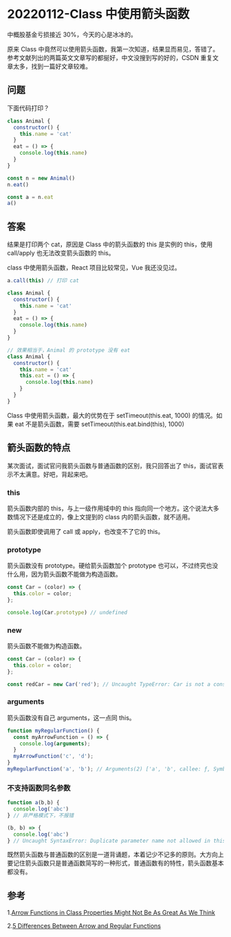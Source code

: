 # 20220112-Class 中使用箭头函数

中概股基金亏损接近 30%，今天的心是冰冰的。

原来 Class 中竟然可以使用箭头函数，我第一次知道，结果显而易见，答错了。参考文献列出的两篇英文文章写的都挻好，中文没搜到写的好的，CSDN 重复文章太多，找到一篇好文章较难。

## 问题

下面代码打印？

```JavaScript
class Animal {
  constructor() {
    this.name = 'cat'
  }
  eat = () => {
    console.log(this.name)
  }
}

const n = new Animal()
n.eat()

const a = n.eat
a()
```

## 答案

结果是打印两个 cat，原因是 Class 中的箭头函数的 this 是实例的 this，使用 call/apply 也无法改变箭头函数的 this。

class 中使用箭头函数，React 项目比较常见，Vue 我还没见过。

```JavaScript
a.call(this) // 打印 cat
```

```JavaScript
class Animal {
  constructor() {
    this.name = 'cat'
  }
  eat = () => {
    console.log(this.name)
  }
}

// 效果相当于，Animal 的 prototype 没有 eat
class Animal {
  constructor() {
    this.name = 'cat'
    this.eat = () => {
      console.log(this.name)
    }
  }
}
```

Class 中使用箭头函数，最大的优势在于 setTimeout(this.eat, 1000) 的情况。如果 eat 不是箭头函数，需要 setTimeout(this.eat.bind(this), 1000)

## 箭头函数的特点

某次面试，面试官问我箭头函数与普通函数的区别，我只回答出了 this，面试官表示不太满意。好吧，背起来吧。

### this

箭头函数内部的 this，与上一级作用域中的 this 指向同一个地方。这个说法大多数情况下还是成立的，像上文提到的 class 内的箭头函数，就不适用。

箭头函数即使调用了 call 或 apply，也改变不了它的 this。

### prototype

箭头函数没有 prototype。硬给箭头函数加个 prototype 也可以，不过终究也没什么用，因为箭头函数不能做为构造函数。

```JavaScript
const Car = (color) => {
  this.color = color;
};

console.log(Car.prototype) // undefined
```

### new

箭头函数不能做为构造函数。

```JavaScript
const Car = (color) => {
  this.color = color;
};

const redCar = new Car('red'); // Uncaught TypeError: Car is not a constructor
```

### arguments

箭头函数没有自己 arguments，这一点同 this。

```JavaScript
function myRegularFunction() {
  const myArrowFunction = () => {
    console.log(arguments);
  }
  myArrowFunction('c', 'd');
}
myRegularFunction('a', 'b'); // Arguments(2) ['a', 'b', callee: ƒ, Symbol(Symbol.iterator): ƒ]
```

### 不支持函数同名参数

```JavaScript
function a(b,b) {
  console.log('abc')
} // 非严格模式下，不报错

(b, b) => {
  console.log('abc')
} // Uncaught SyntaxError: Duplicate parameter name not allowed in this context
```

既然箭头函数与普通函数的区别是一道背诵题，本着记少不记多的原则。大方向上要记住箭头函数只是普通函数简写的一种形式，普通函数有的特性，箭头函数基本都没有。


## 参考

1.[Arrow Functions in Class Properties Might Not Be As Great As We Think](https://www.charpeni.com/blog/arrow-functions-in-class-properties-might-not-be-as-great-as-we-think)

2.[5 Differences Between Arrow and Regular Functions](https://dmitripavlutin.com/differences-between-arrow-and-regular-functions/)
















